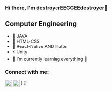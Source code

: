 ### Hi there, I'm destroyerEEGGEEdestroyer👋


## Computer Engineering

- 🔭 JAVA
- 👯 HTML-CSS
- 🥅 React-Native AND Flutter
- ⚡ Unity
- 🌱 I’m currently learning everything 🤣


### Connect with me:
[<img align="left" alt="codeSTACKr | Instagram" width="22px" src="https://cdn.jsdelivr.net/npm/simple-icons@v3/icons/instagram.svg" hr />
[<img align="left" alt="codeSTACKr | LinkedIn" width="22px" src="https://cdn.jsdelivr.net/npm/simple-icons@v3/icons/linkedin.svg" />]

<br />













